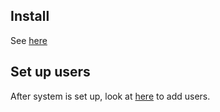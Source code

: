 ## Install

See [here](/docs/getting-started/install.html)

## Set up users

After system is set up, look at [here](/docs/sysadmin/tsctl.html) to add users.